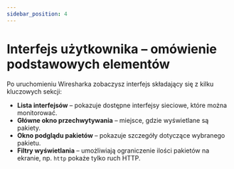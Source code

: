 ```yaml
---
sidebar_position: 4
---
```


# Interfejs użytkownika – omówienie podstawowych elementów

Po uruchomieniu Wiresharka zobaczysz interfejs składający się z kilku kluczowych sekcji:

* **Lista interfejsów** – pokazuje dostępne interfejsy sieciowe, które można monitorować.  
* **Główne okno przechwytywania** – miejsce, gdzie wyświetlane są pakiety.  
* **Okno podglądu pakietów** – pokazuje szczegóły dotyczące wybranego pakietu.  
* **Filtry wyświetlania** – umożliwiają ograniczenie ilości pakietów na ekranie, np. `http` pokaże tylko ruch HTTP.

